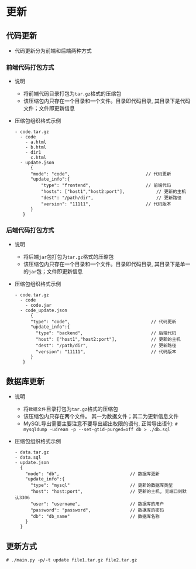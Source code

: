 # 更新

## 代码更新
- 代码更新分为前端和后端两种方式



### 前端代码打包方式

- 说明
  - 将前端代码目录打包为`tar.gz`格式的压缩包
  - 该压缩包内只存在一个目录和一个文件。目录即代码目录, 其目录下是代码文件；文件即更新信息

- 压缩包组织格式示例

  ```
  - code.tar.gz
    - code
      - a.html
      - b.html
      - dir1
        c.html
    - update.json
    	{
      	"mode": "code",				                // 代码更新
      	"update_info":{
            "type": "frontend",			            // 前端代码
            "hosts": ["host1","host2:port"],		    // 更新的主机
            "dest": "/path/dir",			            // 更新路径
            "version": "11111",			  	        // 代码版本
      	}
     }
  ```


### 后端代码打包方式

- 说明

  - 将后端`jar`包打包为`tar.gz`格式的压缩包
  - 该压缩包内只存在一个目录和一个文件。目录即代码目录, 其目录下是单一的`jar`包；文件即更新信息

- 压缩包组织格式示例

  ```
  - code.tar.gz
    - code
      - code.jar
    - code_update.json
    	{
      	"type": "code",				                  // 代码更新
      	"update_info":{
      	  "type": "backend",				          // 后端代码
      	  "host": ["host1","host2:port"],		 	  // 更新的主机
          "dest": "/path/dir",			              // 更新路径
          "version": "11111",			  	          // 代码版本
      	}
     }
  ```


## 数据库更新

- 说明

  - 将`数据文件`目录打包为`tar.gz`格式的压缩包
  - 该压缩包内只存在两个文件。 其一为数据文件；其二为更新信息文件
  - MySQL导出需要主要注意不要导出超出权限的语句, 正常导出语句: `# mysqldump -udream -p --set-gtid-purged=off db > ./db.sql`

- 压缩包组织格式示例

	```
  - data.tar.gz
    - data.sql
    - update.json
      {
      	"mode": "db",				            // 数据库更新
      	"update_info":{
      	  "type": "mysql"					    // 更新的数据库类型
      	  "host": "host:port",				    // 更新的主机, 无端口则默认3306
          "user": "username",				    // 数据库的用户
          "password": "password",		        // 数据库的密码
          "db": "db_name"					    // 数据库名称
        }
      }
  ```
  

## 更新方式

```
# ./main.py -p/-t update file1.tar.gz file2.tar.gz
```



